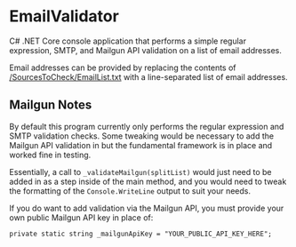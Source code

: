 # EmailValidator
C# .NET Core console application that performs a simple regular expression, SMTP, and Mailgun API validation on a list of email addresses.

Email addresses can be provided by replacing the contents of [/SourcesToCheck/EmailList.txt](EmailValidator/SourcesToCheck/EmailList.txt) with a line-separated list of email addresses.

## Mailgun Notes
By default this program currently only performs the regular expression and SMTP validation checks. Some tweaking would be necessary to add the Mailgun API validation in but the fundamental framework is in place and worked fine in testing.

Essentially, a call to `_validateMailgun(splitList)` would just need to be added in as a step inside of the main method, and you would need to tweak the formatting of the `Console.WriteLine` output to suit your needs.

If you do want to add validation via the Mailgun API, you must provide your own public Mailgun API key in place of:

`private static string _mailgunApiKey = "YOUR_PUBLIC_API_KEY_HERE";`
